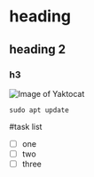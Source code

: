 # heading
## heading 2
### h3


![Image of Yaktocat](https://octodex.github.com/images/yaktocat.png)

```linux
sudo apt update
```


#task list
- [ ] one
- [ ] two
- [ ] three
